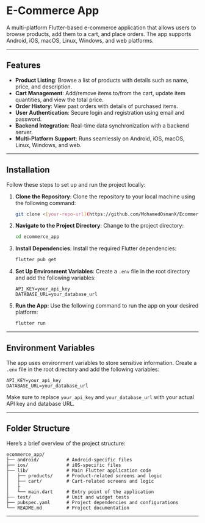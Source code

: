 # E-Commerce App

A multi-platform Flutter-based e-commerce application that allows users to browse products, add them to a cart, and place orders. The app supports Android, iOS, macOS, Linux, Windows, and web platforms.

---

## Features

- **Product Listing**: Browse a list of products with details such as name, price, and description.
- **Cart Management**: Add/remove items to/from the cart, update item quantities, and view the total price.
- **Order History**: View past orders with details of purchased items.
- **User Authentication**: Secure login and registration using email and password.
- **Backend Integration**: Real-time data synchronization with a backend server.
- **Multi-Platform Support**: Runs seamlessly on Android, iOS, macOS, Linux, Windows, and web.

---

## Installation

Follow these steps to set up and run the project locally:

1. **Clone the Repository**:
   Clone the repository to your local machine using the following command:
   ```bash
   git clone <[your-repo-url](https://github.com/MohamedOsmanX/Ecommerce-mobile-App)>
   ```

2. **Navigate to the Project Directory**:
   Change to the project directory:
   ```bash
   cd ecommerce_app
   ```

3. **Install Dependencies**:
   Install the required Flutter dependencies:
   ```bash
   flutter pub get
   ```

4. **Set Up Environment Variables**:
   Create a `.env` file in the root directory and add the following variables:
   ```plaintext
   API_KEY=your_api_key
   DATABASE_URL=your_database_url
   ```

5. **Run the App**:
   Use the following command to run the app on your desired platform:
   ```bash
   flutter run
   ```

---

## Environment Variables

The app uses environment variables to store sensitive information. Create a `.env` file in the root directory and add the following variables:

```plaintext
API_KEY=your_api_key
DATABASE_URL=your_database_url
```

Make sure to replace `your_api_key` and `your_database_url` with your actual API key and database URL.

---

## Folder Structure

Here’s a brief overview of the project structure:

```
ecommerce_app/
├── android/          # Android-specific files
├── ios/              # iOS-specific files
├── lib/              # Main Flutter application code
│   ├── products/     # Product-related screens and logic
│   ├── cart/         # Cart-related screens and logic
│   ├ 
│   └── main.dart     # Entry point of the application
├── test/             # Unit and widget tests
├── pubspec.yaml      # Project dependencies and configurations
└── README.md         # Project documentation
```

---
